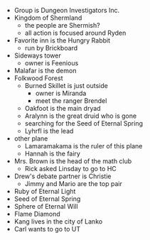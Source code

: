 * Group is Dungeon Investigators Inc.
* Kingdom of Shermland
	* the people are Shermish?
	* all action is focused around Ryden
* Favorite inn is the Hungry Rabbit
	* run by Brickboard
* Sideways tower
	* owner is Feenious
* Malafar is the demon
* Folkwood Forest  
	* Burned Skillet is just outside
		* owner is Miranda
		* meet the ranger Brendel
	* Oakfoot is the main dryad
	* Aralynn is the great druid who is gone
	* searching for the Seed of Eternal Spring
	* Lyhrfl is the lead 
* other plane
	* Lamaramakama is the ruler of this plane
	* Hannah is the fairy
* Mrs. Brown is the head of the math club
	* Rick asked Linsday to go to HC
* Drew's debate partner is Christie
	* Jimmy and Mario are the top pair
* Ruby of Eternal Light
* Seed of Eternal Spring
* Sphere of Eternal Will
* Flame Diamond
* Kang lives in the city of Lanko
* Carl wants to go to UT
